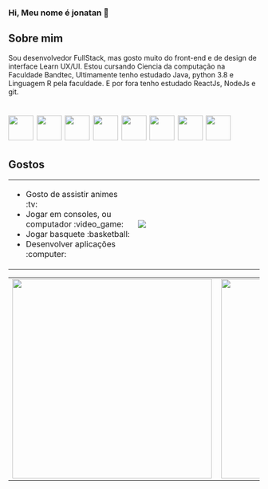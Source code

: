 ### Hi, Meu nome é jonatan 👋

## Sobre mim
Sou desenvolvedor FullStack, mas gosto muito do front-end e de design de interface Learn UX/UI. Estou cursando Ciencia da computação na Faculdade Bandtec,
Ultimamente tenho estudado Java, python 3.8 e Linguagem R pela faculdade.
E por fora tenho estudado ReactJs, NodeJs e git.
<h1>
  <img src="https://icons-for-free.com/iconfiles/png/512/vscode+icons+type+git-1324451303814718117.png" width="50px"/>
  <img src="https://icons-for-free.com/iconfiles/png/512/vscode+icons+type+python-1324451463772498768.png" width="50px"/>
  <img src="https://icons-for-free.com/iconfiles/png/512/command+develop+java+language+programming+software+icon-1320165727436849160.png" width="50px"/>
  <img src="https://user-images.githubusercontent.com/61751992/96060416-cfc24300-0e66-11eb-97d1-10f8907ea5fa.png" width="50px"/>
  <img src="https://icons-for-free.com/iconfiles/png/512/install+javascript+js+node+npm+tools+icon-1320165731324625592.png" width="50px"/>
  <img src="https://icons-for-free.com/iconfiles/png/512/javascript+original-1324760550805182024.png" width="50px"/>
  <img src="https://icons-for-free.com/iconfiles/png/512/html5+original+wordmark-1324760549222006872.png" width="50px"/>
  <img src="https://icons-for-free.com/iconfiles/png/512/css3+original+wordmark-1324760527491191236.png" width="50px"/>
</h1>

## Gostos
<center>
  <table style="width:100%">
    <tr>
      <td width="50%">
        <ul>
          <li style="text-align: left">Gosto de assistir animes :tv:</li>
          <li style="text-align: left">Jogar em consoles, ou computador :video_game: </li>
          <li style="text-align: left">Jogar basquete :basketball: </li>
          <li style="text-align: left">Desenvolver aplicações :computer:</li>
        </ul>
      </td>
      <td width="50%"><img src="https://media.giphy.com/media/ZaueN0ipnurQlgKsRu/giphy.gif"></td>
    </tr>
  </table>
</center>


<table style="width:100%">
  <tr>
    <td width="50%"><img width="400px" align="left" src="https://github-readme-stats.vercel.app/api/top-langs/?username=JonJonsx&layout=compact&theme=omni"></td>
    <td width="50%"><img width="400px" align="left" src="https://github-readme-stats.vercel.app/api?username=JonJonsx&show_icons=true&theme=omni"></td> 
  </tr>
</table>

